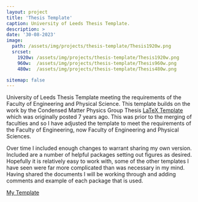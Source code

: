 ```yaml
---
layout: project
title: 'Thesis Template'
caption: University of Leeds Thesis Template.
description: >
date: '30-08-2023'
image: 
  path: /assets/img/projects/thesis-template/Thesis1920w.png
  srcset: 
    1920w: /assets/img/projects/thesis-template/Thesis1920w.png
    960w:  /assets/img/projects/thesis-template/Thesis960w.png
    480w:  /assets/img/projects/thesis-template/Thesis480w.png

sitemap: false
---
```


University of Leeds Thesis Template meeting the requirements of the Faculty of Engineering and Physical Science. This template builds on the work by the Condensed Matter Physics Group Thesis [LaTeX Template](https://github.com/stonerlab/Thesis-template) which was originally posted 7 years ago. This was prior to the merging of faculties and so I have adjusted the template to meet the requirements of the Faculty of Engineering, now Faculty of Engineering and Physical Sciences.

Over time I included enough changes to warrant sharing my own version. Included are a number of helpful packages setting out figures as desired. Hopefully it is relatively easy to work with, some of the other templates I have seen were far more complicated than was necessary in my mind. Having shared the documents I will be working through and adding comments and example of each package that is used.

[My Template](https://github.com/rpturnbull/UoL-Thesis-Template)